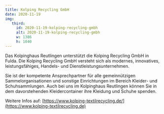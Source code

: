 ```yaml
---
title: Kolping Recycling GmbH
date: 2020-11-19
img:
   third:
     id: 2020-11-19-kolping-recycling-gmbh
     alt: 2020-11-19-kolping-recycling-gmbh
     w: 1386
     h: 1040
---
```

<!--mehr-->
Das Kolpinghaus Reutlingen unterstützt die Kolping Recycling GmbH in Fulda. Die Kolping Recycling GmbH versteht sich als modernes, innovatives, leistungsfähiges, Handels- und Dienstleistungsunternehmen.

Sie ist der kompetente Ansprechpartner für alle gemeinnützigen Sammelorganisationen und sonstige Einrichtungen im Bereich Kleider- und Schuhsammlungen. Auch bei uns im Kolpinghaus Reutlingen können Sie in dem davorstehenden Kleidercontainer ihre Kleidung und Schuhe spenden. 

Weitere Infos auf: [https://www.kolping-textilrecycling.de/](https://www.kolping-textilrecycling.de)
